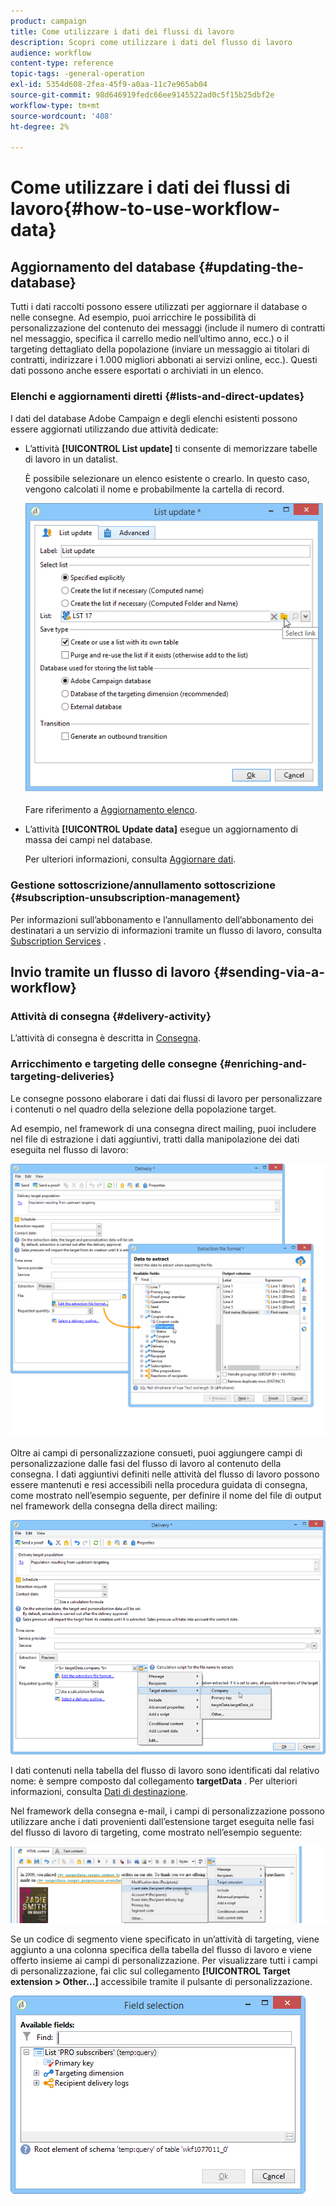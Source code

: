 ```yaml
---
product: campaign
title: Come utilizzare i dati dei flussi di lavoro
description: Scopri come utilizzare i dati del flusso di lavoro
audience: workflow
content-type: reference
topic-tags: -general-operation
exl-id: 5354d608-2fea-45f9-a0aa-11c7e965ab04
source-git-commit: 98d646919fedc66ee9145522ad0c5f15b25dbf2e
workflow-type: tm+mt
source-wordcount: '408'
ht-degree: 2%

---
```


# Come utilizzare i dati dei flussi di lavoro{#how-to-use-workflow-data}

## Aggiornamento del database {#updating-the-database}

Tutti i dati raccolti possono essere utilizzati per aggiornare il database o nelle consegne. Ad esempio, puoi arricchire le possibilità di personalizzazione del contenuto dei messaggi (include il numero di contratti nel messaggio, specifica il carrello medio nell’ultimo anno, ecc.) o il targeting dettagliato della popolazione (inviare un messaggio ai titolari di contratti, indirizzare i 1.000 migliori abbonati ai servizi online, ecc.). Questi dati possono anche essere esportati o archiviati in un elenco.

### Elenchi e aggiornamenti diretti {#lists-and-direct-updates}

I dati del database Adobe Campaign e degli elenchi esistenti possono essere aggiornati utilizzando due attività dedicate:

* L’attività **[!UICONTROL List update]** ti consente di memorizzare tabelle di lavoro in un datalist.

   È possibile selezionare un elenco esistente o crearlo. In questo caso, vengono calcolati il nome e probabilmente la cartella di record.

   ![](assets/s_user_create_list.png)

   Fare riferimento a [Aggiornamento elenco](../../workflow/using/list-update.md).

* L’attività **[!UICONTROL Update data]** esegue un aggiornamento di massa dei campi nel database.

   Per ulteriori informazioni, consulta [Aggiornare dati](../../workflow/using/update-data.md).

### Gestione sottoscrizione/annullamento sottoscrizione {#subscription-unsubscription-management}

Per informazioni sull’abbonamento e l’annullamento dell’abbonamento dei destinatari a un servizio di informazioni tramite un flusso di lavoro, consulta [Subscription Services](../../workflow/using/subscription-services.md) .

## Invio tramite un flusso di lavoro {#sending-via-a-workflow}

### Attività di consegna {#delivery-activity}

L’attività di consegna è descritta in [Consegna](../../workflow/using/delivery.md).

### Arricchimento e targeting delle consegne {#enriching-and-targeting-deliveries}

Le consegne possono elaborare i dati dai flussi di lavoro per personalizzare i contenuti o nel quadro della selezione della popolazione target.

Ad esempio, nel framework di una consegna direct mailing, puoi includere nel file di estrazione i dati aggiuntivi, tratti dalla manipolazione dei dati eseguita nel flusso di lavoro:

![](assets/s_advuser_add_data_postal_mail.png)

Oltre ai campi di personalizzazione consueti, puoi aggiungere campi di personalizzazione dalle fasi del flusso di lavoro al contenuto della consegna. I dati aggiuntivi definiti nelle attività del flusso di lavoro possono essere mantenuti e resi accessibili nella procedura guidata di consegna, come mostrato nell’esempio seguente, per definire il nome del file di output nel framework della consegna della direct mailing:

![](assets/s_advuser_using_additional_data.png)

I dati contenuti nella tabella del flusso di lavoro sono identificati dal relativo nome: è sempre composto dal collegamento **targetData** . Per ulteriori informazioni, consulta [Dati di destinazione](../../workflow/using/data-life-cycle.md#target-data).

Nel framework della consegna e-mail, i campi di personalizzazione possono utilizzare anche i dati provenienti dall’estensione target eseguita nelle fasi del flusso di lavoro di targeting, come mostrato nell’esempio seguente:

![](assets/s_advuser_add_data_email.png)

Se un codice di segmento viene specificato in un’attività di targeting, viene aggiunto a una colonna specifica della tabella del flusso di lavoro e viene offerto insieme ai campi di personalizzazione. Per visualizzare tutti i campi di personalizzazione, fai clic sul collegamento **[!UICONTROL Target extension > Other...]** accessibile tramite il pulsante di personalizzazione.

![](assets/s_advuser_segment_code_select.png)
